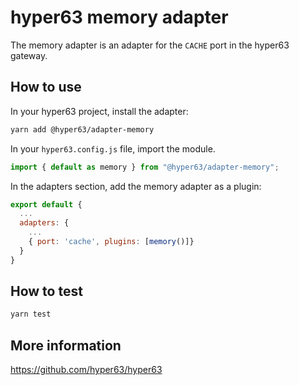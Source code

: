 # hyper63 memory adapter

The memory adapter is an adapter for the `CACHE` port in the
hyper63 gateway.

## How to use

In your hyper63 project, install the adapter:

```sh
yarn add @hyper63/adapter-memory
```

In your `hyper63.config.js` file, import the module.

```js
import { default as memory } from "@hyper63/adapter-memory";
```

In the adapters section, add the memory adapter as a plugin:

```js
export default {
  ...
  adapters: {
    ...
    { port: 'cache', plugins: [memory()]}
  }
}
```

## How to test

```sh
yarn test
```

## More information

https://github.com/hyper63/hyper63

